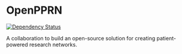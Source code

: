 # OpenPPRN

[![Dependency Status](https://gemnasium.com/openpprn/opn.png)](https://gemnasium.com/openpprn/opn)

A collaboration to build an open-source solution for creating patient-powered research networks.



